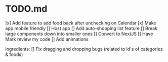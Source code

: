 # TODO.md

[x] Add feature to add food back after unchecking on Calendar
[x] Make app mobile friendly
[] Host app
[] Add auto-shopping list feature
[] Break large components down into smaller ones
[] Convert to NextJS
[] Have Mark review my code
[] Add animations

Ingredients:
[] Fix dragging and dropping bugs (related to id's of categories & foods)

